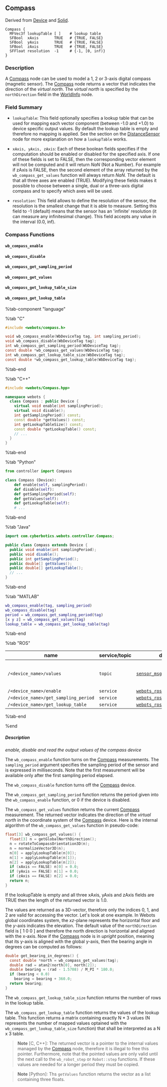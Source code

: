 ## Compass

Derived from [Device](device.md) and [Solid](solid.md).

```
Compass {
  MFVec3f lookupTable [ ]    # lookup table
  SFBool  xAxis       TRUE   # {TRUE, FALSE}
  SFBool  yAxis       TRUE   # {TRUE, FALSE}
  SFBool  zAxis       TRUE   # {TRUE, FALSE}
  SFFloat resolution  -1     # {-1, [0, inf)}
}
```

### Description

A [Compass](#compass) node can be used to model a 1, 2 or 3-axis digital compass (magnetic sensor).
The [Compass](#compass) node returns a vector that indicates the direction of the *virtual north*.
The *virtual north* is specified by the `northDirection` field in the [WorldInfo](worldinfo.md) node.

### Field Summary

- `lookupTable`: This field optionally specifies a lookup table that can be used for mapping each vector component (between -1.0 and +1.0) to device specific output values.
By default the lookup table is empty and therefore no mapping is applied.
See the section on the [DistanceSensor](distancesensor.md#lookup-table) node for more explanation on how a `lookupTable` works.

- `xAxis, yAxis, zAxis`: Each of these boolean fields specifies if the computation should be enabled or disabled for the specified axis.
If one of these fields is set to FALSE, then the corresponding vector element will not be computed and it will return *NaN* (Not a Number).
For example if zAxis is FALSE, then the second element of the array returned by the `wb_compass_get_values` function will always return *NaN*.
The default is that all three axes are enabled (TRUE).
Modifying these fields makes it possible to choose between a single, dual or a three-axis digital compass and to specify which axes will be used.

- `resolution`: This field allows to define the resolution of the sensor, the resolution is the smallest change that it is able to measure.
Setting this field to -1 (default) means that the sensor has an 'infinite' resolution (it can measure any infinitesimal change).
This field accepts any value in the interval (0.0, inf).

### Compass Functions

#### `wb_compass_enable`
#### `wb_compass_disable`
#### `wb_compass_get_sampling_period`
#### `wb_compass_get_values`
#### `wb_compass_get_lookup_table_size`
#### `wb_compass_get_lookup_table`

%tab-component "language"

%tab "C"

```c
#include <webots/compass.h>

void wb_compass_enable(WbDeviceTag tag, int sampling_period);
void wb_compass_disable(WbDeviceTag tag);
int wb_compass_get_sampling_period(WbDeviceTag tag);
const double *wb_compass_get_values(WbDeviceTag tag);
int wb_compass_get_lookup_table_size(WbDeviceTag tag);
const double *wb_compass_get_lookup_table(WbDeviceTag tag);
```

%tab-end

%tab "C++"

```cpp
#include <webots/Compass.hpp>

namespace webots {
  class Compass : public Device {
    virtual void enable(int samplingPeriod);
    virtual void disable();
    int getSamplingPeriod() const;
    const double *getValues() const;
    int getLookupTableSize() const;
    const double *getLookupTable() const;
    // ...
  }
}
```

%tab-end

%tab "Python"

```python
from controller import Compass

class Compass (Device):
    def enable(self, samplingPeriod):
    def disable(self):
    def getSamplingPeriod(self):
    def getValues(self):
    def getLookupTable(self):
    # ...
```

%tab-end

%tab "Java"

```java
import com.cyberbotics.webots.controller.Compass;

public class Compass extends Device {
  public void enable(int samplingPeriod);
  public void disable();
  public int getSamplingPeriod();
  public double[] getValues();
  public double[] getLookupTable();
  // ...
}
```

%tab-end

%tab "MATLAB"

```MATLAB
wb_compass_enable(tag, sampling_period)
wb_compass_disable(tag)
period = wb_compass_get_sampling_period(tag)
[x y z] = wb_compass_get_values(tag)
lookup_table = wb_compass_get_lookup_table(tag)
```

%tab-end

%tab "ROS"

| name | service/topic | data type | data type definition |
| --- | --- | --- | --- |
| `/<device_name>/values` | `topic` | [`sensor_msgs::MagneticField`](http://docs.ros.org/api/sensor_msgs/html/msg/MagneticField.html) | [`Header`](http://docs.ros.org/api/std_msgs/html/msg/Header.html) `header`<br/>[`geometry_msgs/Vector3`](http://docs.ros.org/api/geometry_msgs/html/msg/Vector3.html) `magnetic_field`<br/>`float64[9] magnetic_field_covariance`<br/> |
| `/<device_name>/enable` | `service` | [`webots_ros::set_int`](ros-api.md#common-services) | |
| `/<device_name>/get_sampling_period` | `service` | [`webots_ros::get_int`](ros-api.md#common-services) | |
| `/<device_name>/get_lookup_table` | `service` | [`webots_ros::get_float_array`](ros-api.md#common-services) | |

%tab-end

%end

##### Description

*enable, disable and read the output values of the compass device*

The `wb_compass_enable` function turns on the [Compass](#compass) measurements.
The `sampling_period` argument specifies the sampling period of the sensor and is expressed in milliseconds.
Note that the first measurement will be available only after the first sampling period elapsed.

The `wb_compass_disable` function turns off the [Compass](#compass) device.

The `wb_compass_get_sampling_period` function returns the period given into the `wb_compass_enable` function, or 0 if the device is disabled.

The `wb_compass_get_values` function returns the current [Compass](#compass) measurement.
The returned vector indicates the direction of the *virtual north* in the coordinate system of the [Compass](#compass) device.
Here is the internal algorithm of the `wb_compass_get_values` function in pseudo-code:

```c
float[3] wb_compass_get_values() {
  float[3] n = getGlobalNorthDirection();
  n = rotateToCompassOrientation3D(n);
  n = normalizeVector3D(n);
  n[0] = applyLookupTable(n[0]);
  n[1] = applyLookupTable(n[1]);
  n[2] = applyLookupTable(n[2]);
  if (xAxis == FALSE) n[0] = 0.0;
  if (yAxis == FALSE) n[1] = 0.0;
  if (zAxis == FALSE) n[2] = 0.0;
  return n;
}
```

If the lookupTable is empty and all three xAxis, yAxis and zAxis fields are TRUE then the length of the returned vector is 1.0.

The values are returned as a 3D-vector, therefore only the indices 0, 1, and 2 are valid for accessing the vector.
Let's look at one example.
In Webots global coordinates system, the *xz*-plane represents the horizontal floor and the *y*-axis indicates the elevation.
The default value of the `northDirection` field is [ 1 0 0 ] and therefore the north direction is horizontal and aligned with the x-axis.
Now if the [Compass](#compass) node is in *upright* position, meaning that its y-axis is aligned with the global y-axis, then the bearing angle in degrees can be computed as follows:

```c
double get_bearing_in_degrees() {
  const double *north = wb_compass_get_values(tag);
  double rad = atan2(north[0], north[2]);
  double bearing = (rad - 1.5708) / M_PI * 180.0;
  if (bearing < 0.0)
    bearing = bearing + 360.0;
  return bearing;
}
```

The `wb_compass_get_lookup_table_size` function returns the number of rows in the lookup table.

The `wb_compass_get_lookup_table` function returns the values of the lookup table.
This function returns a matrix containing exactly N * 3 values (N represents the number of mapped values optained with the `wb_compass_get_lookup_table_size` function) that shall be interpreted as a N x 3 table.

> **Note** [C, C++]: The returned vector is a pointer to the internal values managed by the [Compass](#compass) node, therefore it is illegal to free this pointer.
Furthermore, note that the pointed values are only valid until the next call to the `wb_robot_step` or `Robot::step` functions.
If these values are needed for a longer period they must be copied.

<!-- -->

> **Note** [Python]: Ths `getValues` function returns the vector as a list containing three floats.
